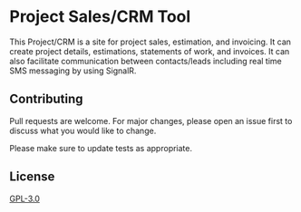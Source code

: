 # Project Sales/CRM Tool

This Project/CRM is a site for project sales, estimation, and invoicing.  It can create project details, estimations, statements of work, and invoices.  It can also facilitate communication between contacts/leads including real time SMS messaging by using SignalR.

## Contributing
Pull requests are welcome. For major changes, please open an issue first to discuss what you would like to change.

Please make sure to update tests as appropriate.

## License
[GPL-3.0](https://choosealicense.com/licenses/gpl-3.0/)
